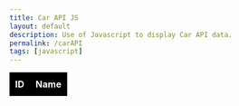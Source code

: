 ```yaml
---
title: Car API JS
layout: default
description: Use of Javascript to display Car API data.
permalink: /carAPI
tags: [javascript]
---
```

<html>
    <head>
        <script src="https://ajax.googleapis.com/ajax/libs/jquery/3.6.0/jquery.min.js"></script>
    </head>
    <style>
        table {
            border-collapse: collapse;
            margin: auto;
        }
        th {
            background-color: black;
            color: white;
            padding: 10px;
        }
        td {
            padding: 10px;
            color: black;
        }
        td:nth-child(odd) {
            background-color: black;
        }
        td:nth-child(even) {
            background-color: black;
        }
    </style>

<body>
    <table>
        <tr>
            <th>ID</th>
            <th>Name</th>
        </tr>
    </table>

<script>         

const settings = {
    "async": true,
    "crossDomain": true,
    "url": "https://car-api2.p.rapidapi.com/api/models?sort=id&direction=asc&verbose=yes",
    "method": "GET",
    "headers": {
        "X-RapidAPI-Key": "df17610e35msh51d75ac58fb44f9p14c5f0jsn7d95a150e08b",
        "X-RapidAPI-Host": "car-api2.p.rapidapi.com"
    }
};             
$.ajax(settings).done(function (response) {
    console.log(response);
    for (var i = 0; i < response.length; i++) {
        var newDataID= document.createElement("td");
        newDataID.innerHTML = response[i].id;
        var newDataName = document.createElement("td");
        newDataName.innerHTML = response[i].name;
        $(".data-row").eq(i).append(newDataID)
        $(".data-row").eq(i).append(newDataName)
    }
    }
);

</script>


</body>
</html>